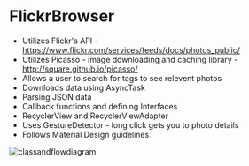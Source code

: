 # FlickrBrowser
- Utilizes Flickr's API - https://www.flickr.com/services/feeds/docs/photos_public/
- Utilizes Picasso - image downloading and caching library - http://square.github.io/picasso/
- Allows a user to search for tags to see relevent photos
- Downloads data using AsyncTask
- Parsing JSON data
- Callback functions and defining Interfaces
- RecyclerView and RecyclerViewAdapter
- Uses GestureDetector - long click gets you to photo details
- Follows Material Design guidelines

![classandflowdiagram](https://user-images.githubusercontent.com/16873263/27619889-894743be-5b7a-11e7-96dd-df54c947c94a.png)
